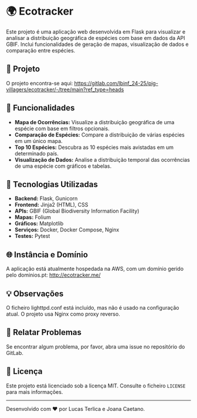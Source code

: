# 🌍 Ecotracker

Este projeto é uma aplicação web desenvolvida em Flask para visualizar e analisar a distribuição geográfica de espécies com base em dados da API GBIF. Inclui funcionalidades de geração de mapas, visualização de dados e comparação entre espécies.

## 📌 Projeto

O projeto encontra-se aqui: https://gitlab.com/lbinf_24-25/pig-villagers/ecotracker/-/tree/main?ref_type=heads

## 📑 Funcionalidades

- **Mapa de Ocorrências:** Visualize a distribuição geográfica de uma espécie com base em filtros opcionais.
- **Comparação de Espécies:** Compare a distribuição de várias espécies em um único mapa.
- **Top 10 Espécies:** Descubra as 10 espécies mais avistadas em um determinado país.
- **Visualização de Dados:** Analise a distribuição temporal das ocorrências de uma espécie com gráficos e tabelas.

## 🚀 Tecnologias Utilizadas

- **Backend:** Flask, Gunicorn
- **Frontend:** Jinja2 (HTML), CSS
- **APIs:** GBIF (Global Biodiversity Information Facility)
- **Mapas:** Folium
- **Gráficos:** Matplotlib
- **Serviços:** Docker, Docker Compose, Nginx
- **Testes:** Pytest

## 🌐 Instância e Domínio

A aplicação está atualmente hospedada na AWS, com um domínio gerido pelo dominios.pt:
http://ecotracker.me/

## 💡 Observações

O ficheiro lighttpd.conf está incluído, mas não é usado na configuração atual. O projeto usa Nginx como proxy reverso.

## 🐛 Relatar Problemas

Se encontrar algum problema, por favor, abra uma issue no repositório do GitLab.

## 📄 Licença

Este projeto está licenciado sob a licença MIT. Consulte o ficheiro `LICENSE` para mais informações.

---

Desenvolvido com ❤️ por Lucas Terlica e Joana Caetano.

